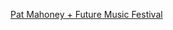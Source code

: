 ---
layout: post
wordpress_id: 1433
wordpress_url: http://noesbueno.com/archives/1433
date: '2012-03-11 19:26:52 -0500'
date_gmt: '2012-03-12 00:26:52 -0500'
body: |
  <p><a href="http://hotbizzies.com/2012/03/09/pat-mahoney-future-music-festival/">Pat Mahoney + Future Music Festival</a></p>
---